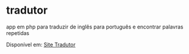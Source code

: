 # tradutor
 app em php para traduzir de inglês para português e encontrar palavras repetidas

Disponível em: [Site Tradutor](https://vmb-tradutor.herokuapp.com/)
